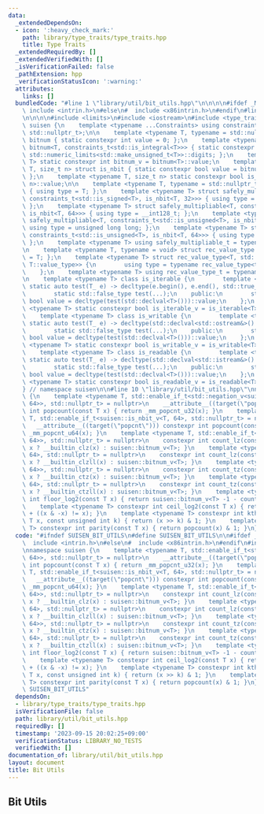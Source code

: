 ```yaml
---
data:
  _extendedDependsOn:
  - icon: ':heavy_check_mark:'
    path: library/type_traits/type_traits.hpp
    title: Type Traits
  _extendedRequiredBy: []
  _extendedVerifiedWith: []
  _isVerificationFailed: false
  _pathExtension: hpp
  _verificationStatusIcon: ':warning:'
  attributes:
    links: []
  bundledCode: "#line 1 \"library/util/bit_utils.hpp\"\n\n\n\n#ifdef _MSC_VER\n# \
    \ include <intrin.h>\n#else\n#  include <x86intrin.h>\n#endif\n#line 1 \"library/type_traits/type_traits.hpp\"\
    \n\n\n\n#include <limits>\n#include <iostream>\n#include <type_traits>\n\nnamespace\
    \ suisen {\n    template <typename ...Constraints> using constraints_t = std::enable_if_t<std::conjunction_v<Constraints...>,\
    \ std::nullptr_t>;\n\n    template <typename T, typename = std::nullptr_t> struct\
    \ bitnum { static constexpr int value = 0; };\n    template <typename T> struct\
    \ bitnum<T, constraints_t<std::is_integral<T>>> { static constexpr int value =\
    \ std::numeric_limits<std::make_unsigned_t<T>>::digits; };\n    template <typename\
    \ T> static constexpr int bitnum_v = bitnum<T>::value;\n    template <typename\
    \ T, size_t n> struct is_nbit { static constexpr bool value = bitnum_v<T> == n;\
    \ };\n    template <typename T, size_t n> static constexpr bool is_nbit_v = is_nbit<T,\
    \ n>::value;\n\n    template <typename T, typename = std::nullptr_t> struct safely_multipliable\
    \ { using type = T; };\n    template <typename T> struct safely_multipliable<T,\
    \ constraints_t<std::is_signed<T>, is_nbit<T, 32>>> { using type = long long;\
    \ };\n    template <typename T> struct safely_multipliable<T, constraints_t<std::is_signed<T>,\
    \ is_nbit<T, 64>>> { using type = __int128_t; };\n    template <typename T> struct\
    \ safely_multipliable<T, constraints_t<std::is_unsigned<T>, is_nbit<T, 32>>> {\
    \ using type = unsigned long long; };\n    template <typename T> struct safely_multipliable<T,\
    \ constraints_t<std::is_unsigned<T>, is_nbit<T, 64>>> { using type = __uint128_t;\
    \ };\n    template <typename T> using safely_multipliable_t = typename safely_multipliable<T>::type;\n\
    \n    template <typename T, typename = void> struct rec_value_type { using type\
    \ = T; };\n    template <typename T> struct rec_value_type<T, std::void_t<typename\
    \ T::value_type>> {\n        using type = typename rec_value_type<typename T::value_type>::type;\n\
    \    };\n    template <typename T> using rec_value_type_t = typename rec_value_type<T>::type;\n\
    \n    template <typename T> class is_iterable {\n        template <typename T_>\
    \ static auto test(T_ e) -> decltype(e.begin(), e.end(), std::true_type{});\n\
    \        static std::false_type test(...);\n    public:\n        static constexpr\
    \ bool value = decltype(test(std::declval<T>()))::value;\n    };\n    template\
    \ <typename T> static constexpr bool is_iterable_v = is_iterable<T>::value;\n\
    \    template <typename T> class is_writable {\n        template <typename T_>\
    \ static auto test(T_ e) -> decltype(std::declval<std::ostream&>() << e, std::true_type{});\n\
    \        static std::false_type test(...);\n    public:\n        static constexpr\
    \ bool value = decltype(test(std::declval<T>()))::value;\n    };\n    template\
    \ <typename T> static constexpr bool is_writable_v = is_writable<T>::value;\n\
    \    template <typename T> class is_readable {\n        template <typename T_>\
    \ static auto test(T_ e) -> decltype(std::declval<std::istream&>() >> e, std::true_type{});\n\
    \        static std::false_type test(...);\n    public:\n        static constexpr\
    \ bool value = decltype(test(std::declval<T>()))::value;\n    };\n    template\
    \ <typename T> static constexpr bool is_readable_v = is_readable<T>::value;\n\
    } // namespace suisen\n\n#line 10 \"library/util/bit_utils.hpp\"\nnamespace suisen\
    \ {\n    template <typename T, std::enable_if_t<std::negation_v<suisen::is_nbit<T,\
    \ 64>>, std::nullptr_t> = nullptr>\n    __attribute__((target(\"popcnt\"))) constexpr\
    \ int popcount(const T x) { return _mm_popcnt_u32(x); }\n    template <typename\
    \ T, std::enable_if_t<suisen::is_nbit_v<T, 64>, std::nullptr_t> = nullptr>\n \
    \   __attribute__((target(\"popcnt\"))) constexpr int popcount(const T x) { return\
    \ _mm_popcnt_u64(x); }\n    template <typename T, std::enable_if_t<std::negation_v<suisen::is_nbit<T,\
    \ 64>>, std::nullptr_t> = nullptr>\n    constexpr int count_lz(const T x) { return\
    \ x ? __builtin_clz(x) : suisen::bitnum_v<T>; }\n    template <typename T, std::enable_if_t<suisen::is_nbit_v<T,\
    \ 64>, std::nullptr_t> = nullptr>\n    constexpr int count_lz(const T x) { return\
    \ x ? __builtin_clzll(x) : suisen::bitnum_v<T>; }\n    template <typename T, std::enable_if_t<std::negation_v<suisen::is_nbit<T,\
    \ 64>>, std::nullptr_t> = nullptr>\n    constexpr int count_tz(const T x) { return\
    \ x ? __builtin_ctz(x) : suisen::bitnum_v<T>; }\n    template <typename T, std::enable_if_t<suisen::is_nbit_v<T,\
    \ 64>, std::nullptr_t> = nullptr>\n    constexpr int count_tz(const T x) { return\
    \ x ? __builtin_ctzll(x) : suisen::bitnum_v<T>; }\n    template <typename T> constexpr\
    \ int floor_log2(const T x) { return suisen::bitnum_v<T> -1 - count_lz(x); }\n\
    \    template <typename T> constexpr int ceil_log2(const T x) { return floor_log2(x)\
    \ + ((x & -x) != x); }\n    template <typename T> constexpr int kth_bit(const\
    \ T x, const unsigned int k) { return (x >> k) & 1; }\n    template <typename\
    \ T> constexpr int parity(const T x) { return popcount(x) & 1; }\n}\n\n"
  code: "#ifndef SUISEN_BIT_UTILS\n#define SUISEN_BIT_UTILS\n\n#ifdef _MSC_VER\n#\
    \  include <intrin.h>\n#else\n#  include <x86intrin.h>\n#endif\n#include \"library/type_traits/type_traits.hpp\"\
    \nnamespace suisen {\n    template <typename T, std::enable_if_t<std::negation_v<suisen::is_nbit<T,\
    \ 64>>, std::nullptr_t> = nullptr>\n    __attribute__((target(\"popcnt\"))) constexpr\
    \ int popcount(const T x) { return _mm_popcnt_u32(x); }\n    template <typename\
    \ T, std::enable_if_t<suisen::is_nbit_v<T, 64>, std::nullptr_t> = nullptr>\n \
    \   __attribute__((target(\"popcnt\"))) constexpr int popcount(const T x) { return\
    \ _mm_popcnt_u64(x); }\n    template <typename T, std::enable_if_t<std::negation_v<suisen::is_nbit<T,\
    \ 64>>, std::nullptr_t> = nullptr>\n    constexpr int count_lz(const T x) { return\
    \ x ? __builtin_clz(x) : suisen::bitnum_v<T>; }\n    template <typename T, std::enable_if_t<suisen::is_nbit_v<T,\
    \ 64>, std::nullptr_t> = nullptr>\n    constexpr int count_lz(const T x) { return\
    \ x ? __builtin_clzll(x) : suisen::bitnum_v<T>; }\n    template <typename T, std::enable_if_t<std::negation_v<suisen::is_nbit<T,\
    \ 64>>, std::nullptr_t> = nullptr>\n    constexpr int count_tz(const T x) { return\
    \ x ? __builtin_ctz(x) : suisen::bitnum_v<T>; }\n    template <typename T, std::enable_if_t<suisen::is_nbit_v<T,\
    \ 64>, std::nullptr_t> = nullptr>\n    constexpr int count_tz(const T x) { return\
    \ x ? __builtin_ctzll(x) : suisen::bitnum_v<T>; }\n    template <typename T> constexpr\
    \ int floor_log2(const T x) { return suisen::bitnum_v<T> -1 - count_lz(x); }\n\
    \    template <typename T> constexpr int ceil_log2(const T x) { return floor_log2(x)\
    \ + ((x & -x) != x); }\n    template <typename T> constexpr int kth_bit(const\
    \ T x, const unsigned int k) { return (x >> k) & 1; }\n    template <typename\
    \ T> constexpr int parity(const T x) { return popcount(x) & 1; }\n}\n#endif //\
    \ SUISEN_BIT_UTILS"
  dependsOn:
  - library/type_traits/type_traits.hpp
  isVerificationFile: false
  path: library/util/bit_utils.hpp
  requiredBy: []
  timestamp: '2023-09-15 20:02:25+09:00'
  verificationStatus: LIBRARY_NO_TESTS
  verifiedWith: []
documentation_of: library/util/bit_utils.hpp
layout: document
title: Bit Utils
---
```

## Bit Utils